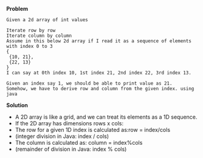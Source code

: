 **Problem**
```
Given a 2d array of int values

Iterate row by row
Iterate column by column
Assume in this below 2d array if I read it as a sequence of elements with index 0 to 3
{
 {10, 21},
 {22, 13}
}
I can say at 0th index 10, 1st index 21, 2nd index 22, 3rd index 13.

Given an index say 1, we should be able to print value as 21.
Somehow, we have to derive row and column from the given index. using java
```
**Solution**
- A 2D array is like a grid, and we can treat its elements as a 1D sequence.
- If the 2D array has dimensions rows x cols:
- The row for a given 1D index is calculated as:row = index/cols
- (integer division in Java: index / cols)
- The column is calculated as: column = index%cols
- (remainder of division in Java: index % cols)

